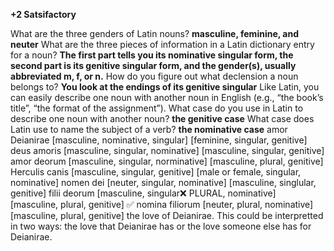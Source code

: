 **+2 Satsifactory**

What are the three genders of Latin nouns?
**masculine, feminine, and neuter**
What are the three pieces of information in a Latin dictionary entry for a noun?
**The first part tells you its nominative singular form, the second part is its genitive singular form, and the gender(s), usually abbreviated m, f, or n.**
How do you figure out what declension a noun belongs to?
**You look at the endings of its genitive singular**
Like Latin, you can easily describe one noun with another noun in English (e.g., “the book’s title”, “the format of the assignment”). What case do you use in Latin to describe one noun with another noun?
**the genitive case**
What case does Latin use to name the subject of a verb?
**the nominative case**
amor Deianirae [masculine, nominative, singular] [feminine, singular, genitive]
deus amoris [masculine, singular, nominative] [masculine, singular, genitive]
amor deorum [masculine, singular, norminative] [masculine, plural, genitive]
Herculis canis [masculine, singular, genitive] [male or female, singular, nominative]
nomen dei [neuter, singular, nominative] [masculine, singlular, genitive]
filii deorum [masculine, singular❌ PLURAL, nominative] [masculine, plural, genitive] ✅
nomina filiorum [neuter, plural, nominative] [masculine, plural, genitive]
the love of Deianirae. This could be interpretted in two ways: the love that Deianirae has or the love someone else has for Deianirae. 
